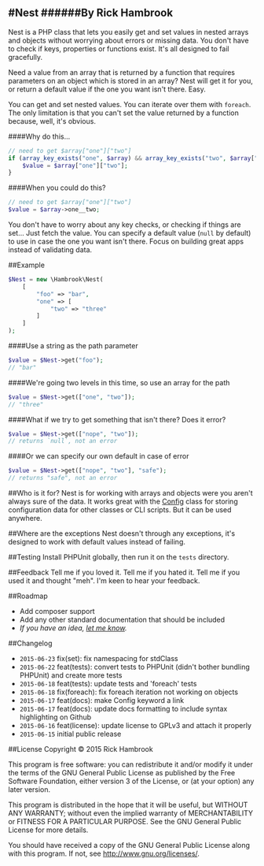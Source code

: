 #Nest
######By Rick Hambrook
-----

Nest is a PHP class that lets you easily get and set values in nested arrays and objects without worrying about errors or missing data. You don't have to check if keys, properties or functions exist. It's all designed to fail gracefully.

Need a value from an array that is returned by a function that requires parameters on an object which is stored in an array? Nest will get it for you, or return a default value if the one you want isn't there. Easy.

You can get and set nested values. You can iterate over them with `foreach`. The only limitation is that you can't set the value returned by a function because, well, it's obvious.

####Why do this...
```php
// need to get $array["one"]["two"]
if (array_key_exists("one", $array) && array_key_exists("two", $array["one"])) {
	$value = $array["one"]["two"];
}
```

####When you could do this?
```php
// need to get $array["one"]["two"]
$value = $array->one__two;
```
You don't have to worry about any key checks, or checking if things are set... Just fetch the value. You can specify a default value (`null` by default) to use in case the one you want isn't there. Focus on building great apps instead of validating data.

##Example
```php
$Nest = new \Hambrook\Nest(
	[
		"foo" => "bar",
		"one" => [
			"two" => "three"
		]
	]
);
```

####Use a string as the path parameter
```php
$value = $Nest->get("foo");
// "bar"
```

####We're going two levels in this time, so use an array for the path
```php
$value = $Nest->get(["one", "two"]);
// "three"
```

####What if we try to get something that isn't there? Does it error?
```php
$value = $Nest->get(["nope", "two"]);
// returns `null`, not an error
```

####Or we can specify our own default in case of error
```php
$value = $Nest->get(["nope", "two"], "safe");
// returns "safe", not an error
```

##Who is it for?
Nest is for working with arrays and objects were you aren't always sure of the data. It works great with the [Config](https://github.com/Hambrook/Config) class for storing configuration data for other classes or CLI scripts. But it can be used anywhere.

##Where are the exceptions
Nest doesn't through any exceptions, it's designed to work with default values instead of failing.

##Testing
Install PHPUnit globally, then run it on the `tests` directory.

##Feedback
Tell me if you loved it. Tell me if you hated it. Tell me if you used it and thought "meh". I'm keen to hear your feedback.

##Roadmap
* Add composer support
* Add any other standard documentation that should be included
* _If you have an idea, [let me know](mailto:rick@rickhambrook.com)._

##Changelog
* `2015-06-23` fix(set): fix namespacing for stdClass
* `2015-06-22` feat(tests): convert tests to PHPUnit (didn't bother bundling PHPUnit) and create more tests
* `2015-06-18` feat(tests): update tests and 'foreach' tests
* `2015-06-18` fix(foreach): fix foreach iteration not working on objects
* `2015-06-17` feat(docs): make Config keyword a link
* `2015-06-17` feat(docs): update docs formatting to include syntax highlighting on Github
* `2015-06-16` feat(license): update license to GPLv3 and attach it properly
* `2015-06-15` initial public release

##License
Copyright &copy; 2015 Rick Hambrook

This program is free software: you can redistribute it and/or modify
it under the terms of the GNU General Public License as published by
the Free Software Foundation, either version 3 of the License, or
(at your option) any later version.

This program is distributed in the hope that it will be useful,
but WITHOUT ANY WARRANTY; without even the implied warranty of
MERCHANTABILITY or FITNESS FOR A PARTICULAR PURPOSE.  See the
GNU General Public License for more details.

You should have received a copy of the GNU General Public License
along with this program.  If not, see <http://www.gnu.org/licenses/>.